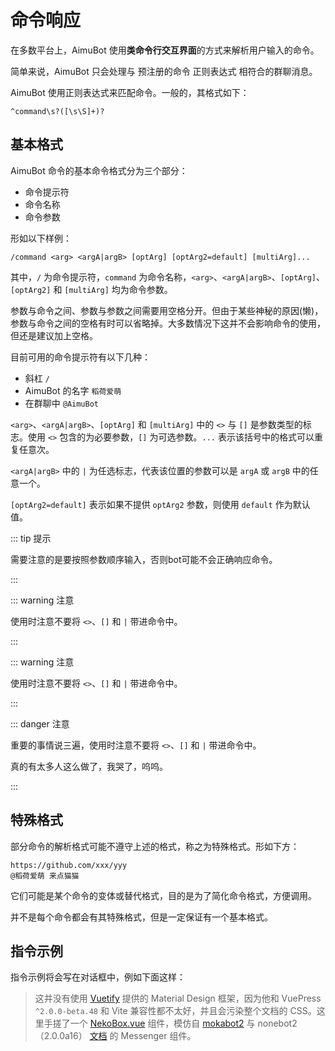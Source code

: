 # 命令响应

在多数平台上，AimuBot 使用**类命令行交互界面**的方式来解析用户输入的命令。

简单来说，AimuBot 只会处理与 预注册的命令 正则表达式 相符合的群聊消息。

AimuBot 使用正则表达式来匹配命令。一般的，其格式如下：

```re
^command\s?([\s\S]+)?
```

## 基本格式

AimuBot 命令的基本命令格式分为三个部分：

- 命令提示符
- 命令名称
- 命令参数

形如以下样例：

```text
/command <arg> <argA|argB> [optArg] [optArg2=default] [multiArg]...
```

其中，`/` 为命令提示符，`command` 为命令名称，`<arg>`、`<argA|argB>`、`[optArg]`、`[optArg2]` 和 `[multiArg]` 均为命令参数。

参数与命令之间、参数与参数之间需要用空格分开。但由于某些神秘的原因(懒)，参数与命令之间的空格有时可以省略掉。大多数情况下这并不会影响命令的使用，但还是建议加上空格。

目前可用的命令提示符有以下几种：

- 斜杠 `/`
- AimuBot 的名字 `稻荷爱萌`
- 在群聊中 `@AimuBot`

`<arg>`、`<argA|argB>`、`[optArg]` 和 `[multiArg]` 中的 `<>` 与 `[]` 是参数类型的标志。使用 `<>` 包含的为必要参数，`[]` 为可选参数。`...` 表示该括号中的格式可以重复任意次。

`<argA|argB>` 中的 `|` 为任选标志，代表该位置的参数可以是 `argA` 或 `argB` 中的任意一个。

`[optArg2=default]` 表示如果不提供 `optArg2` 参数，则使用 `default` 作为默认值。

::: tip 提示

需要注意的是要按照参数顺序输入，否则bot可能不会正确响应命令。

:::

::: warning 注意

使用时注意不要将 `<>`、`[]` 和 `|` 带进命令中。

:::

::: warning 注意

使用时注意不要将 `<>`、`[]` 和 `|` 带进命令中。

:::

::: danger 注意

重要的事情说三遍，使用时注意不要将 `<>`、`[]` 和 `|` 带进命令中。

真的有太多人这么做了，我哭了，呜呜。

:::

## 特殊格式

部分命令的解析格式可能不遵守上述的格式，称之为特殊格式。形如下方：

```text
https://github.com/xxx/yyy
@稻荷爱萌 来点猫猫
```

它们可能是某个命令的变体或替代格式，目的是为了简化命令格式，方便调用。

并不是每个命令都会有其特殊格式，但是一定保证有一个基本格式。

## 指令示例

指令示例将会写在对话框中，例如下面这样：

<ClientOnly>
    <neko-box :messages="[
        { position: 'right', msg: '这是一条指令示例' },
        { position: 'left', msg: '这是bot可能的输出结果' },
        { position: 'right', msg: '这又是一条指令示例' },
        { position: 'left', chain: [{ reply: '指令示例' }, { msg: '这是bot可能的回复' }] },
        { position: 'center', msg: '你 👉戳了戳 稻荷爱萌' },
        { position: 'left', msg: '这是bot对戳一戳事件可能的输出' },
        { position: 'right', msg: '这是可能产生复杂输出的指令' },
        { position: 'left', chain: [{ reply: '指令' }, { at: '@user' }, { msg: '[表情包：猫猫] 6' }, { img: '/images/18.gif' }, { msg: 'awawawa' }] },
    ]">
    </neko-box>
</ClientOnly>

> 这并没有使用 [Vuetify](https://vuetifyjs.com/) 提供的 Material Design 框架，因为他和 VuePress `^2.0.0-beta.48` 和 Vite 兼容性都不太好，并且会污染整个文档的 CSS。这里手搓了一个 [NekoBox.vue](https://github.com/InariAimu/AimuBot.Docs/blob/main/docs/.vuepress/components/NekoBox.vue) 组件，模仿自 [mokabot2](https://docs-mokabot.arisa.moe/plugins/) 与 nonebot2（2.0.0a16） [文档](https://61d3d9dbcadf413fd3238e89--nonebot2.netlify.app/guide/cqhttp-guide.html#%E5%8E%86%E5%8F%B2%E6%80%A7%E7%9A%84%E7%AC%AC%E4%B8%80%E6%AC%A1%E5%AF%B9%E8%AF%9D) 的 Messenger 组件。
